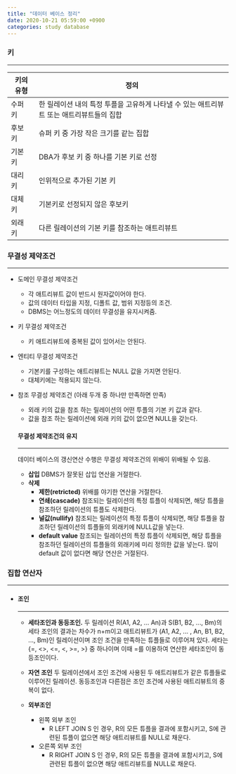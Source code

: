 ```yaml
---
title: "데이터 베이스 정리"
date: 2020-10-21 05:59:00 +0900
categories: study database
---
```


### 키
---

|키의 유형| 정의|
|--------|-----|
|수퍼 키|한 릴레이션 내의 특정 투플을 고유하게 나타낼 수 있는 애트리뷰트 또는 애트리뷰트들의 집합|
|후보 키|슈퍼 키 중 가장 작은 크기를 같는 집합|
|기본 키|DBA가 후보 키 중 하나를 기본 키로 선정|
|대리 키|인위적으로 추가된 기본 키|
|대체 키|기본키로 선정되지 않은 후보키|
|외래 키|다른 릴레이션의 기본 키를 참조하는 애트리뷰트|

### 무결성 제약조건
---
- 도메인 무결성 제약조건
  - 각 애트리뷰트 값이 반드시 원자값이어야 한다.
  - 값의 데이터 타입을 지정, 디폴트 값, 범위 지정등의 조건.
  - DBMS는 어느정도의 데이터 무결성을 유지시켜줌.
- 키 무결성 제약조건
  - 키 애트리뷰트에 중복된 값이 있어서는 안된다.
- 엔티티 무결성 제약조건
  - 기본키를 구성하는 애트리뷰트는 NULL 값을 가지면 안된다.
  - 대체키에는 적용되지 않는다.
- 참조 무결성 제약조건 (아래 두개 중 하나만 만족하면 만족)
  - 외래 키의 값을 참조 하는 릴레이션의 어떤 투플의 기본 키 값과 같다.
  - 값을 참조 하는 릴레이션에 외래 키의 값이 없으면 NULL을 갖는다.

  #### 무결성 제약조건의 유지
  ---
  데이터 베이스의 갱신연산 수행은 무결성 제약조건의 위배이 위배될 수 있음.

  - **삽입**
    DBMS가 잘못된 삽입 연산을 거절한다.
  - **삭제**
    - **제한(retricted)**
      위배를 야기한 연산을 거절한다.
    - **연쇄(cascade)**
      참조되는 릴레이션의 특정 튜플이 삭제되면, 해당 튜플을 참조하던 릴레이션의 튜플도 삭제한다.
    - **널값(nullify)**
      참조되는 릴레이션의 특정 튜플이 삭제되면, 해당 튜플을 참조하던 릴레이션의 튜플들의 외래키에 NULL값을 넣는다.
    - **default value**
      참조되는 릴레이션의 특정 튜플이 삭제되면, 해당 튜플을 참조하던 릴레이션의 튜플들의 외래키에 미리 정의한 값을 넣는다. 많이 default 값이 없다면 해당 연산은 거절된다.

### 집합 연산자
---
- #### 조인
  ---
  -  **세타조인과 동등조인.**
    두 릴레이션 R(A1, A2, ... An)과 S(B1, B2, ..., Bm)의 세타 조인의 결과는 차수가 n+m이고 애트리뷰트가 (A1, A2, ... , An, B1, B2, ..., Bm)인 릴레이션이며 조인 조건을 만족하는 튜플들로 이루어져 있다.
    세타는 {=, <>, <=, <, >=, >} 중 하나이며 이때 =를 이용하여 연산한 세타조인이 동등조인이다.

  - **자연 조인**
    두 릴레이션에서 조인 조건에 사용된 두 애트리뷰트가 같은 튜플들로 이루어진 릴레이션. 동등조인과 다른점은 조인 조건에 사용된 애트리뷰트의 중복이 없다.
  - **외부조인**
    - 왼쪽 외부 조인
      -  R LEFT JOIN S 인 경우, R의 모든 튜플을 결과에 포함시키고, S에 관련된 튜플이 없으면 해당 애트리뷰트를 NULL로 채운다.
    - 오른쪽 외부 조인
      -  R RIGHT JOIN S 인 경우, R의 모든 튜플을 결과에 포함시키고, S에 관련된 튜플이 없으면 해당 애트리뷰트를 NULL로 채운다.  
